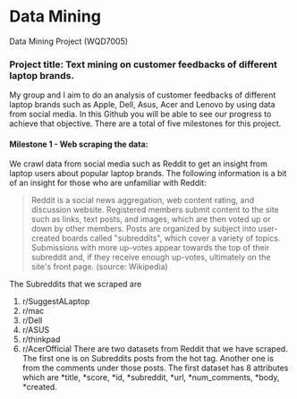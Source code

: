 # Data Mining
Data Mining Project (WQD7005)

### Project title: Text mining on customer feedbacks of different laptop brands.

My group and I aim to do an analysis of customer feedbacks of different laptop brands such as Apple, Dell, Asus, Acer and Lenovo by using data from social media. In this Github you will be able to see our progress to achieve that objective. There are a total of five milestones for this project.

#### Milestone 1 - Web scraping the data:

We crawl data from social media such as Reddit to get an insight from laptop users about popular laptop brands. The following information is a bit of an insight for those who are unfamiliar with Reddit:
> Reddit is a social news aggregation, web content rating, and discussion website. Registered members submit content to the site such as links, text posts, and images, which are then voted up or down by other members. Posts are organized by subject into user-created boards called "subreddits", which cover a variety of topics. Submissions with more up-votes appear towards the top of their subreddit and, if they receive enough up-votes, ultimately on the site's front page. (source: Wikipedia)

The Subreddits that we scraped are
  1) r/SuggestALaptop
  2) r/mac
  3) r/Dell
  4) r/ASUS
  5) r/thinkpad
  6) r/AcerOfficial
There are two datasets from Reddit that we have scraped. The first one is on Subreddits posts from the hot tag. Another one is from the comments under those posts. The first dataset has 8 attributes which are *title, *score, *id, *subreddit, *url, *num_comments, *body, *created.
